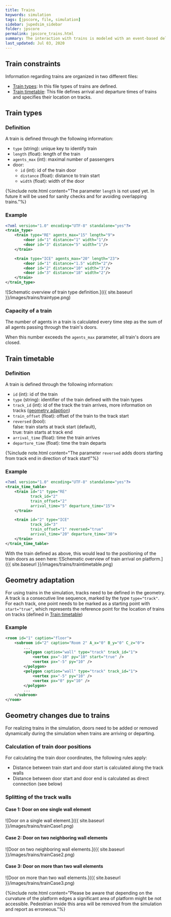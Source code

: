 ```yaml
---
title: Trains
keywords: simulation
tags: [jpscore, file, simulation]
sidebar: jupedsim_sidebar
folder: jpscore
permalink: jpscore_trains.html
summary: The interaction with trains is modeled with an event-based deleting and creating of doors. When a train arrives on the platform, doors are created and again deleted when the train departs.
last_updated: Jul 03, 2020
---
```



## Train constraints
Information regarding trains are organized in two different files:
- [Train types](#train-types): In this file types of trains are defined.
- [Train timetable](#train-timetable): This file defines arrival and departure times of trains and specifies their location on tracks.

## Train types
### Definition
A train is defined through the following information: 

- `type` (string): unique key to identify train
- `length` (float): length of the train
- `agents_max` (int): maximal number of passengers
- door: 
    - `id` (int): id of the train door
    - `distance` (float): distance to train start
    - `width` (float): width of the door
    
{%include note.html content="The parameter `length` is not used yet. In future it will be used for sanity checks and for avoiding overlapping trains."%}

### Example
```xml
<?xml version="1.0" encoding="UTF-8" standalone="yes"?>
<train_type>
    <train type="RE" agents_max="15" length="9">
        <door id="1" distance="1" width="1"/>
        <door id="3" distance="5" width="1"/>
    </train>

    <train type="ICE" agents_max="20" length="23">
        <door id="1" distance="1.5" width="2"/>
        <door id="2" distance="10" width="3"/>
        <door id="3" distance="18" width="2"/>
    </train>
</train_type>
```

![Schematic overview of train type definition.]({{ site.baseurl }}/images/trains/traintype.png)

### Capacity of a train

The number of agents in a train is calculated every time step as the sum of
all agents passing through the train's doors.

When this number exceeds the `agents_max` parameter, all train's doors are closed.

## Train timetable
### Definition 
A train is defined through the following information: 
- `id` (int): id of the train
- `type` (string): identifier of the train defined with the train types
- `track_id` (int): id of the track the train arrives, more information on tracks ([geometry adaption](#geometry-adaptation))
- `train_offset` (float): offset of the train to the track start
- `reversed` (bool): <br>false: train starts at track start (default), <br>true: train starts at track end
- `arrival_time` (float): time the train arrives
- `departure_time` (float): time the train departs

{%include note.html content="The parameter `reversed` adds doors starting from track end in direction of track start!"%}

### Example

```xml
<?xml version="1.0" encoding="UTF-8" standalone="yes"?>
<train_time_table>
    <train id="1" type="RE"
           track_id="2"
           train_offset="2"
           arrival_time="5" departure_time="15">
    </train>

    <train id="2" type="ICE"
           track_id="3"
           train_offset="1" reversed="true"
           arrival_time="20" departure_time="30">
    </train>
</train_time_table>
```

With the train defined as above, this would lead to the positioning of the train doors as seen here:
![Schematic overview of train arrival on platform.]({{ site.baseurl }}/images/trains/traintimetable.png)


## Geometry adaptation
For using trains in the simulation, tracks need to be defined in the geometry.
A track is a consecutive line sequence, marked by the type `type="track"`.
For each track, one point needs to be marked as a starting point with `start="true"`, which represents the reference point for the location of trains on tracks (defined in [Train timetable](#train-timetable))
### Example
```xml
<room id="1" caption="floor">
    <subroom id="2" caption="Room 2" A_x="0" B_y="0" C_z="0">
        ...
        <polygon caption="wall" type="track" track_id="1">
            <vertex px="-10" py="10" start="true" />
            <vertex px="-5" py="10" />
        </polygon>
        <polygon caption="wall" type="track" track_id="1">
            <vertex px="-5" py="10" />
            <vertex px="0" py="10" />
        </polygon>
        ...
    </subroom>
</room>
```

## Geometry changes due to trains
For realizing trains in the simulation, doors need to be added or removed dynamically during the simulation when trains are arriving or departing.
 
### Calculation of train door positions
For calculating the train door coordinates, the following rules apply:
- Distance between train start and door start is calculated along the track walls 
- Distance between door start and door end is calculated as direct connection (see below)

### Splitting of the track walls
#### Case 1: Door on one single wall element
![Door on a single wall element.]({{ site.baseurl }}/images/trains/trainCase1.png)

#### Case 2: Door on two neighboring wall elements
![Door on two neighboring wall elements.]({{ site.baseurl }}/images/trains/trainCase2.png)

#### Case 3: Door on more than two wall elements
![Door on more than two wall elements.]({{ site.baseurl }}/images/trains/trainCase3.png)

{%include note.html content="Please be aware that depending on the curvature of the platform edges a significant area of
 platform might be not accessible. Pedestrian inside this area will be removed from the simulation and report as 
 erroneous."%}
